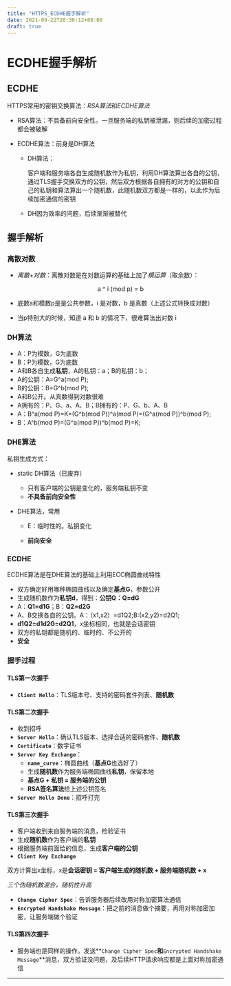 ```yaml
---
title: "HTTPS_ECDHE握手解析"
date: 2021-09-22T20:30:12+08:00
draft: true
---
```


# ECDHE握手解析

## ECDHE

HTTPS常用的密钥交换算法：*RSA算法*和*ECDHE算法*

* RSA算法：不具备前向安全性。一旦服务端的私钥被泄漏，则后续的加密过程都会被破解

* ECDHE算法：前身是DH算法

  * DH算法：

    客户端和服务端各自生成随机数作为私钥，利用DH算法算出各自的公钥，通过TLS握手交换双方的公钥，然后双方根据各自拥有的对方的公钥和自己的私钥和算法算出一个随机数，此随机数双方都是一样的，以此作为后续加密通信的密钥

  * DH因为效率的问题，后续渐渐被替代

## 握手解析

### 离散对数

* *离散+对数*：离散对数是在对数运算的基础上加了*模运算*（取余数）：

  <center>a ^ i (mod p) = b</center>

* 底数a和模数p是是公共参数，i 是对数，b 是真数（上述公式转换成对数）

* 当p特别大的时候，知道 a 和 b 的情况下，很难算法出对数 i

### DH算法

* A：P为模数，G为底数
* B：P为模数，G为底数
* A和B各自生成**私钥**，A的私钥：a；B的私钥：b；
* A的公钥：A=G^a(mod P);
* B的公钥：B=G^b(mod P);
* A和B公开。从真数得到对数很难
* A拥有的：P、G、a、A、B；B拥有的：P、G、b、A、B
* A：B^a(mod P)=K=(G^b(mod P))^a(mod P)=(G^a(mod P))^b(mod P);
* B：A^b(mod P)=(G^a(mod P))^b(mod P)=K;

### DHE算法

私钥生成方式：

* static DH算法（已废弃）

  * 只有客户端的公钥是变化的，服务端私钥不变
  * **不具备前向安全性**

* DHE算法，常用

  * E：临时性的。私钥变化

  * **前向安全**

### ECDHE

ECDHE算法是在DHE算法的基础上利用ECC椭圆曲线特性

* 双方确定好用哪种椭圆曲线以及确定**基点G**，参数公开
* 生成随机数作为**私钥d**，得到：**公钥Q：Q=dG**
* A：**Q1=d1G**；B：**Q2=d2G**
* A、B交换各自的公钥。A：（x1,x2）=d1Q2;B:(x2,y2)=d2Q1;
* **d1Q2=d1d2G=d2Q1**，x坐标相同，也就是会话密钥
* 双方的私钥都是随机的、临时的、不公开的
* **安全**

### 握手过程

#### TLS第一次握手

* **`Client Hello`**：TLS版本号、支持的密码套件列表、**随机数**

#### TLS第二次握手

* 收到招呼
* **`Server Hello`**：确认TLS版本、选择合适的密码套件、**随机数**
* **`Certificate`**：数字证书
* **`Server Key Exchange`**：
  * **`name_curve`**：椭圆曲线（**基点G**也选好了）
  * 生成**随机数**作为服务端椭圆曲线**私钥**，保留本地
  * **基点G + 私钥 = 服务端的公钥**
  * **RSA签名算法**给上述公钥签名
* **`Server Hello Done`**：招呼打完

#### TLS第三次握手

* 客户端收到来自服务端的消息，检验证书
* 生成**随机数**作为客户端的**私钥**
* 根据服务端前面给的信息，生成**客户端的公钥**
* **`Client Key Exchange`**

双方计算出x坐标，x是**会话密钥 = 客户端生成的随机数 + 服务端随机数 + x**

*三个伪随机数混合，随机性升高*

* **`Change Cipher Spec`**：告诉服务器后续改用对称加密算法通信
* **`Encrypted Handshake Message`**：把之前的消息做个摘要，再用对称加密加密，让服务端做个验证

#### TLS第四次握手

* 服务端也是同样的操作。发送**`Change Cipher Spec`**和**`Encrypted Handshake Message`**消息，双方验证没问题，及后续HTTP请求响应都是上面对称加密通信

---



